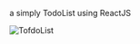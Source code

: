 a simply TodoList using ReactJS


![TofdoList](https://github.com/ZouhirJabah/TodoList/assets/49594753/11780ca1-b1ce-4db0-b675-5863339556d7)
